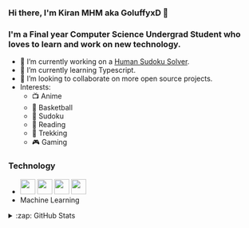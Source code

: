 ### Hi there, I'm Kiran MHM aka GoluffyxD 👋 

### I'm a Final year Computer Science Undergrad Student who loves to learn and work on new technology.
- 🔭 I’m currently working on a [Human Sudoku Solver](https://github.com/GoluffyxD/human-sudoku-solver).
- 🌱 I’m currently learning Typescript.
- 👯 I’m looking to collaborate on more open source projects.
- Interests: 
  * :tv: Anime
  * :basketball: Basketball
  * :newspaper: Sudoku
  * :book: Reading
  * :mount_fuji: Trekking
  * :video_game: Gaming

### Technology
* <img src = 'https://image.flaticon.com/icons/svg/1822/1822899.svg' height='30'/>  <img src = 'https://github.com/MarikIshtar007/MarikIshtar007/blob/master/images/js.svg' width='30'/>   <img src = 'https://github.com/MarikIshtar007/MarikIshtar007/blob/master/images/c-original.svg' width='30'/>   <img src = 'https://github.com/MarikIshtar007/MarikIshtar007/blob/master/images/cpp.svg' width='30'/>
* Machine Learning
<details>
  <summary>:zap: GitHub Stats</summary>

  <img align="left" alt="GoluffyxD's GitHub Stats" src="https://github-readme-stats.vercel.app/api?username=goluffyxd&show_icons=true&hide_border=true" />

</details>
